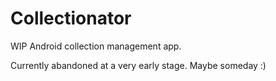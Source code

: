 # Collectionator
WIP Android collection management app.

Currently abandoned at a very early stage. Maybe someday :)
